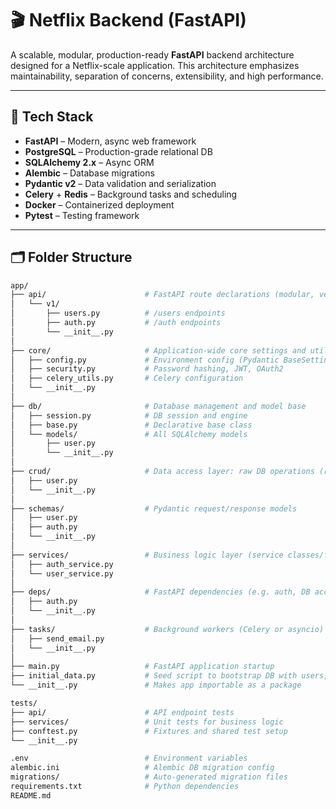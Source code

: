 # 🎬 Netflix Backend (FastAPI)

A scalable, modular, production-ready **FastAPI** backend architecture designed for a Netflix-scale application. This architecture emphasizes maintainability, separation of concerns, extensibility, and high performance.

---

## 🚀 Tech Stack

- **FastAPI** – Modern, async web framework
- **PostgreSQL** – Production-grade relational DB
- **SQLAlchemy 2.x** – Async ORM
- **Alembic** – Database migrations
- **Pydantic v2** – Data validation and serialization
- **Celery** + **Redis** – Background tasks and scheduling
- **Docker** – Containerized deployment
- **Pytest** – Testing framework

---

## 🗂️ Folder Structure

```bash
app/
├── api/                      # FastAPI route declarations (modular, versioned)
│   └── v1/
│       ├── users.py          # /users endpoints
│       ├── auth.py           # /auth endpoints
│       └── __init__.py
│
├── core/                     # Application-wide core settings and utilities
│   ├── config.py             # Environment config (Pydantic BaseSettings)
│   ├── security.py           # Password hashing, JWT, OAuth2
│   ├── celery_utils.py       # Celery configuration
│   └── __init__.py
│
├── db/                       # Database management and model base
│   ├── session.py            # DB session and engine
│   ├── base.py               # Declarative base class
│   └── models/               # All SQLAlchemy models
│       ├── user.py
│       └── __init__.py
│
├── crud/                     # Data access layer: raw DB operations (repositories)
│   ├── user.py
│   └── __init__.py
│
├── schemas/                  # Pydantic request/response models
│   ├── user.py
│   ├── auth.py
│   └── __init__.py
│
├── services/                 # Business logic layer (service classes/functions)
│   ├── auth_service.py
│   └── user_service.py
│
├── deps/                     # FastAPI dependencies (e.g. auth, DB access)
│   ├── auth.py
│   └── __init__.py
│
├── tasks/                    # Background workers (Celery or asyncio)
│   ├── send_email.py
│   └── __init__.py
│
├── main.py                   # FastAPI application startup
├── initial_data.py           # Seed script to bootstrap DB with users, roles
└── __init__.py               # Makes app importable as a package

tests/
├── api/                      # API endpoint tests
├── services/                 # Unit tests for business logic
├── conftest.py               # Fixtures and shared test setup
└── __init__.py

.env                          # Environment variables
alembic.ini                   # Alembic DB migration config
migrations/                   # Auto-generated migration files
requirements.txt              # Python dependencies
README.md
